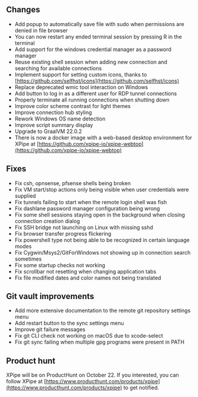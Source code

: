 ## Changes

- Add popup to automatically save file with sudo when permissions are denied in file browser
- You can now restart any ended terminal session by pressing R in the terminal
- Add support for the windows credential manager as a password manager
- Reuse existing shell session when adding new connection and searching for available connections
- Implement support for setting custom icons, thanks to [https://github.com/selfhst/icons](https://github.com/selfhst/icons)
- Replace deprecated wmic tool interaction on Windows
- Add button to log in as a different user for RDP tunnel connections
- Properly terminate all running connections when shutting down
- Improve color scheme contrast for light themes
- Improve connection hub styling
- Rework Windows OS name detection
- Improve script summary display
- Upgrade to GraalVM 22.0.2
- There is now a docker image with a web-based desktop environment for XPipe at [https://github.com/xpipe-io/xpipe-webtop](https://github.com/xpipe-io/xpipe-webtop)

## Fixes

- Fix csh, opnsense, pfsense shells being broken
- Fix VM start/stop actions only being visible when user credentials were supplied
- Fix tunnels failing to start when the remote login shell was fish
- Fix dashlane password manager configuration being wrong
- Fix some shell sessions staying open in the background when closing connection creation dialog
- Fix SSH bridge not launching on Linux with missing sshd
- Fix browser transfer progress flickering
- Fix powershell type not being able to be recognized in certain language modes
- Fix Cygwin/Msys2/GitForWindows not showing up in connection search sometimes
- Fix some startup checks not working
- Fix scrollbar not resetting when changing application tabs
- Fix file modified dates and color names not being translated

## Git vault improvements

- Add more extensive documentation to the remote git repository settings menu
- Add restart button to the sync settings menu
- Improve git failure messages
- Fix git CLI check not working on macOS due to xcode-select
- Fix git sync failing when multiple gpg programs were present in PATH

## Product hunt

XPipe will be on ProductHunt on October 22. If you interested, you can follow XPipe at [https://www.producthunt.com/products/xpipe](https://www.producthunt.com/products/xpipe) to get notified.
